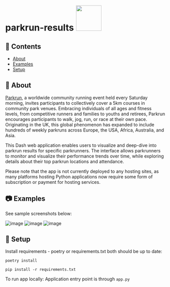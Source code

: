 # parkrun-results <img src="https://user-images.githubusercontent.com/94953297/218050503-c6260c37-f97f-4a70-bfa2-02c70df28b3c.jpg" width="80" height="80">

## 📖 Contents
* [About](https://github.com/jansen88/parkrun-results/tree/master#about)
* [Examples](https://github.com/jansen88/parkrun-results/tree/master#examples)
* [Setup](https://github.com/jansen88/parkrun-results/tree/master#setup)

## 📝 About
[Parkrun](https://www.parkrun.com.au/), a worldwide community running event held every Saturday morning, invites participants to collectively cover a 5km courses in community park venues. Embracing individuals of all ages and fitness levels, from competitive runners and families to youths and retirees, Parkrun encourages participants to walk, jog, run, or race at their own pace. Originating in the UK, this global phenomenon has expanded to include hundreds of weekly parkruns across Europe, the USA, Africa, Australia, and Asia.

This Dash web application enables users to visualize and deep-dive into parkrun results for specific parkrunners. The interface allows parkrunners to monitor and visualize their performance trends over time, while exploring details about their top parkrun locations and attendance.

Please note that the app is not currently deployed to any hosting sites, as many platforms hosting Python applications now require some form of subscription or payment for hosting services.

## 📷 Examples
See sample screenshots below:

![image](https://github.com/jansen88/parkrunFun/assets/94953297/55732323-c2da-4041-914b-3c4cf5ec71ba)
![image](https://github.com/jansen88/parkrunFun/assets/94953297/ce973aae-0358-4c1c-aa24-896ece39238c)
![image](https://github.com/jansen88/parkrunFun/assets/94953297/aac129ad-3e50-42b6-9c50-4257d2fffe10)

## 🔧 Setup
Install requirements - poetry or requirements.txt both should be up to date:
```
poetry install
```

```
pip install -r requirements.txt
```

To run app locally:
Application entry point is through `app.py`




